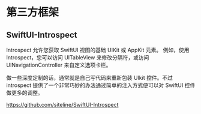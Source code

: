 # 第三方框架 

## SwiftUI-Introspect

Introspect 允许您获取 SwiftUI 视图的基础 UIKit 或 AppKit 元素。 例如，使用 Introspect，您可以访问 UITableView 来修改分隔符，或访问 UINavigationController 来自定义选项卡栏。

做一些深度定制的话，通常就是自己写代码来重新包装 UIkit 控件。不过 introspect 提供了一个非常巧妙的办法通过简单的注入方式便可以对 SwiftUI 控件做更多的调整。

https://github.com/siteline/SwiftUI-Introspect